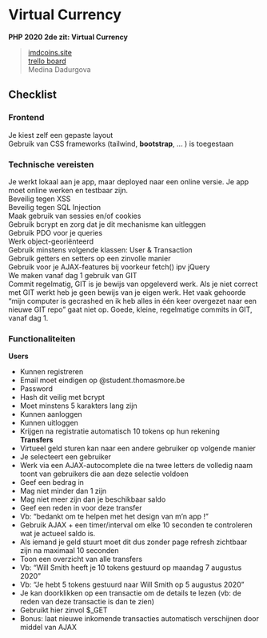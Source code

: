 # Virtual Currency
**PHP 2020 2de zit: Virtual Currency**
> [imdcoins.site](http://www.imdcoins.site/login.php)  
> [trello board](https://trello.com/b/cFIe1Rzx/php-virtual-currency)  
> Medina Dadurgova

## Checklist
### Frontend
Je kiest zelf een gepaste layout\
Gebruik van CSS frameworks (tailwind, **bootstrap**, ... ) is toegestaan

### Technische vereisten
Je werkt lokaal aan je app, maar deployed naar een online versie. Je app moet online werken en testbaar zijn.\
Beveilig tegen XSS\
Beveilig tegen SQL Injection\
Maak gebruik van sessies en/of cookies\
Gebruik bcrypt en zorg dat je dit mechanisme kan uitleggen\
Gebruik PDO voor je queries\
Werk object-georiënteerd\
Gebruik minstens volgende klassen: User & Transaction\
Gebruik getters en setters op een zinvolle manier\
Gebruik voor je AJAX-features bij voorkeur fetch() ipv jQuery\
We maken vanaf dag 1 gebruik van GIT\
Commit regelmatig, GIT is je bewijs van opgeleverd werk. Als je niet correct met GIT werkt heb je geen bewijs van je eigen werk. Het vaak gehoorde “mijn computer is gecrashed en ik heb alles in één keer overgezet naar een nieuwe GIT repo” gaat niet op. Goede, kleine, regelmatige commits in GIT, vanaf dag 1.

### Functionaliteiten
**Users**
- Kunnen registreren
- Email moet eindigen op @student.thomasmore.be
- Password
- Hash dit veilig met bcrypt
- Moet minstens 5 karakters lang zijn
- Kunnen aanloggen
- Kunnen uitloggen
- Krijgen na registratie automatisch 10 tokens op hun rekening\
**Transfers**
- Virtueel geld sturen kan naar een andere gebruiker op volgende manier
- Je selecteert een gebruiker
- Werk via een AJAX-autocomplete die na twee letters de volledig naam toont van gebruikers die aan deze selectie voldoen
- Geef een bedrag in
- Mag niet minder dan 1 zijn
- Mag niet meer zijn dan je beschikbaar saldo
- Geef een reden in voor deze transfer
- Vb: “bedankt om te helpen met het design van m’n app !”
- Gebruik AJAX + een timer/interval om elke 10 seconden te controleren wat je actueel saldo is.
- Als iemand je geld stuurt moet dit dus zonder page refresh zichtbaar zijn na maximaal 10 seconden
- Toon een overzicht van alle transfers
- Vb: “Will Smith heeft je 10 tokens gestuurd op maandag 7 augustus 2020”
- Vb: “Je hebt 5 tokens gestuurd naar Will Smith op 5 augustus 2020”
- Je kan doorklikken op een transactie om de details te lezen (vb: de reden van deze transactie is dan te zien)
- Gebruikt hier zinvol $_GET
- Bonus: laat nieuwe inkomende transacties automatisch verschijnen door middel van AJAX